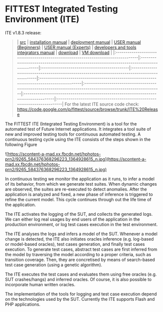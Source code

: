 # FITTEST Integrated Testing Environment (ITE) #

ITE v1.8.3 release:

> | [src](https://drive.google.com/uc?id=0B-gYtYSYSFtndXNTNEJTWEpBcHc&export=download) | [installation manual](https://docs.google.com/file/d/0B-gYtYSYSFtnbUh2SmRKcXRXZ0U/preview) | [deployment manual](FittestDeploymentDoc.md) | [USER manual (Beginners)](https://docs.google.com/file/d/0B-gYtYSYSFtneDF1ZHFlSGh4WTg/preview) | [USER manual (Experts)](https://docs.google.com/file/d/0B-gYtYSYSFtnWGNaM01IRUc2bDA/preview) | [developers and tools integrators manual](https://docs.google.com/file/d/0B-gYtYSYSFtnbTdXWFdPMkNQMFk/preview) | [download](https://docs.google.com/uc?id=0B5XHgWVB91yPRWtsdmxJdnhfN1U&export=download) | [VM download](https://googledrive.com/host/0B-gYtYSYSFtnU0Z6azVLMWRHcGc/) |
|:-----------------------------------------------------------------------------------|:-------------------------------------------------------------------------------------------|:---------------------------------------------|:-----------------------------------------------------------------------------------------------|:---------------------------------------------------------------------------------------------|:---------------------------------------------------------------------------------------------------------------|:---------------------------------------------------------------------------------------|:--------------------------------------------------------------------------|
For the latest ITE source code check: https://code.google.com/p/fittest/source/browse/trunk/ITE%20Release


The FITTEST ITE (Integrated Testing Environment) is a tool for the automated test of Future Internet applications. It integrates a tool suite of new and improved testing tools for continuous automated testing. A continuous testing cycle using the ITE consists of the steps shown in the following Figure

![https://scontent-a-mad.xx.fbcdn.net/hphotos-prn2/9265_584376368296223_1364928615_n.jpg](https://scontent-a-mad.xx.fbcdn.net/hphotos-prn2/9265_584376368296223_1364928615_n.jpg)


In continuous testing we monitor the application as it runs, to infer a model of its behavior, from which we generate test suites. When dynamic changes are observed, the suites are re-executed to detect anomalies. After the application is analyzed and fixed, a new phase of inference is triggered to refine the current model. This cycle continues through out the life time of the application.

The ITE activates the logging of the SUT, and collects the
generated logs. We can either log real usages by end users of the
application in the production environment, or log test cases execution
in the test environment.

The ITE analyses the logs and infers a model of the SUT.  Whenever a
model change is detected, the ITE also initiates oracles inference
(e.g. log-based or model-based oracles), test cases generation, and
finally test cases execution.  To generate test cases, abstract test
cases are first inferred from the model by traversing the model
according to a proper criteria, such as transition coverage. Then,
they are concretised by means of search-based test case generation
(using a genetic algorithm).

The ITE executes the test cases and evaluates them using free oracles
(e.g. SUT crashes/hangs) and inferred oracles. Of course, it is
also possible to incorporate human written oracles.

The implementation of the tools for logging and test case execution
depend on the technologies used by the
SUT. Currently the ITE supports Flash and PHP applications.